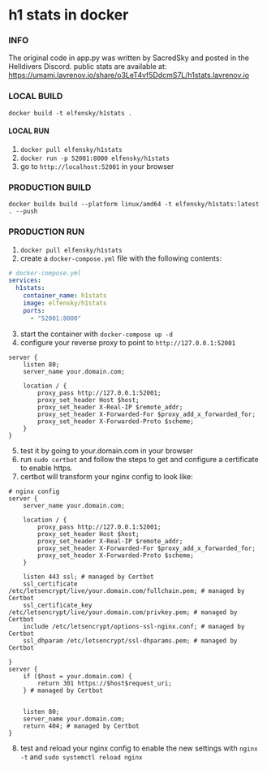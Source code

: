 # h1 stats in docker

### INFO

The original code in app.py was written by SacredSky and posted in the Helldivers Discord.
public stats are available at: https://umami.lavrenov.io/share/o3LeT4vf5DdcmS7L/h1stats.lavrenov.io

### LOCAL BUILD

`docker build -t elfensky/h1stats .`

#### LOCAL RUN

1. `docker pull elfensky/h1stats`
2. `docker run -p 52001:8000 elfensky/h1stats`
3. go to `http://localhost:52001` in your browser

### PRODUCTION BUILD

`docker buildx build --platform linux/amd64 -t elfensky/h1stats:latest . --push`

### PRODUCTION RUN

1. `docker pull elfensky/h1stats`
2. create a `docker-compose.yml` file with the following contents:

```yaml
# docker-compose.yml
services:
  h1stats:
    container_name: h1stats
    image: elfensky/h1stats
    ports:
      - "52001:8000"
```

3. start the container with `docker-compose up -d`
4. configure your reverse proxy to point to `http://127.0.0.1:52001`

```nginx
server {
    listen 80;
    server_name your.domain.com;

    location / {
        proxy_pass http://127.0.0.1:52001;
        proxy_set_header Host $host;
        proxy_set_header X-Real-IP $remote_addr;
        proxy_set_header X-Forwarded-For $proxy_add_x_forwarded_for;
        proxy_set_header X-Forwarded-Proto $scheme;
    }
}
```

5. test it by going to your.domain.com in your browser
6. run `sudo certbot` and follow the steps to get and configure a certificate to enable https.
7. certbot will transform your nginx config to look like:

```nginx
# nginx config
server {
    server_name your.domain.com;

    location / {
        proxy_pass http://127.0.0.1:52001;
        proxy_set_header Host $host;
        proxy_set_header X-Real-IP $remote_addr;
        proxy_set_header X-Forwarded-For $proxy_add_x_forwarded_for;
        proxy_set_header X-Forwarded-Proto $scheme;
    }

    listen 443 ssl; # managed by Certbot
    ssl_certificate /etc/letsencrypt/live/your.domain.com/fullchain.pem; # managed by Certbot
    ssl_certificate_key /etc/letsencrypt/live/your.domain.com/privkey.pem; # managed by Certbot
    include /etc/letsencrypt/options-ssl-nginx.conf; # managed by Certbot
    ssl_dhparam /etc/letsencrypt/ssl-dhparams.pem; # managed by Certbot

}
server {
    if ($host = your.domain.com) {
        return 301 https://$host$request_uri;
    } # managed by Certbot


    listen 80;
    server_name your.domain.com;
    return 404; # managed by Certbot
}
```

8. test and reload your nginx config to enable the new settings with `nginx -t` and `sudo systemctl reload nginx`
